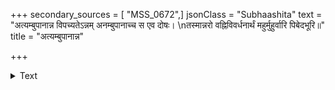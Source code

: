 +++
secondary_sources = [ "MSS_0672",]
jsonClass = "Subhaashita"
text = "अत्यम्बुपानान्न विपच्यतेऽन्नम् अनम्बुपानाच्च स एव दोषः।  \nतस्मान्नरो वह्निविवर्धनार्थं महुर्मुहुर्वारि पिबेदभूरि॥"
title = "अत्यम्बुपानान्न"

+++

<details><summary>Text</summary>

अत्यम्बुपानान्न विपच्यतेऽन्नम् अनम्बुपानाच्च स एव दोषः।  
तस्मान्नरो वह्निविवर्धनार्थं महुर्मुहुर्वारि पिबेदभूरि॥
</details>
